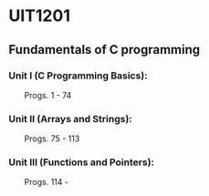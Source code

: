# UIT1201
## Fundamentals of C programming
### Unit I (C Programming Basics):
&nbsp;&nbsp;&nbsp;&nbsp;&nbsp;&nbsp; Progs. 1 - 74

### Unit II (Arrays and Strings):
&nbsp;&nbsp;&nbsp;&nbsp;&nbsp;&nbsp; Progs. 75 - 113

### Unit III (Functions and Pointers):
&nbsp;&nbsp;&nbsp;&nbsp;&nbsp;&nbsp; Progs. 114 - 
